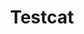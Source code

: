 ---
title: "Testcat"
description: "This is an example category"
slug: "testcat"
image: 
style:
    background: "#2a9d8f"
    color: "#fff"
---